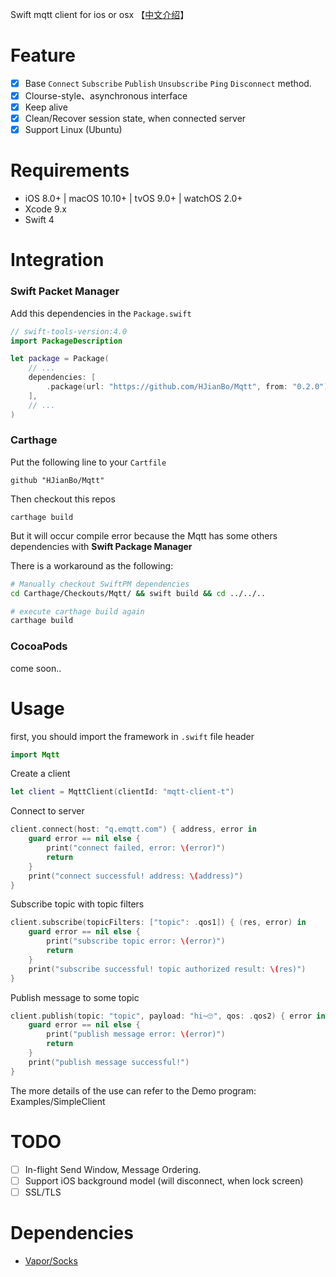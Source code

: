 Swift mqtt client for ios or osx 【[中文介绍](https://github.com/HJianBo/Mqtt/blob/master/README_CN.md)】
# Feature
- [x] Base `Connect` `Subscribe` `Publish` `Unsubscribe` `Ping` `Disconnect` method.
- [x] Clourse-style、asynchronous interface
- [x] Keep alive
- [x] Clean/Recover session state, when connected server
- [x] Support Linux (Ubuntu)

# Requirements
- iOS 8.0+ | macOS 10.10+ | tvOS 9.0+ | watchOS 2.0+
- Xcode 9.x
- Swift 4

# Integration
### Swift Packet Manager
Add this dependencies in the `Package.swift`
```swift
// swift-tools-version:4.0
import PackageDescription

let package = Package(
    // ...
    dependencies: [
        .package(url: "https://github.com/HJianBo/Mqtt", from: "0.2.0"),
    ],
    // ...
)
```

### Carthage
Put the following line to your `Cartfile`
```
github "HJianBo/Mqtt"
```

Then checkout this repos
```
carthage build
```

But it will occur compile error because the Mqtt has some others dependencies with **Swift Package Manager**

There is a workaround as the following:
```bash
# Manually checkout SwiftPM dependencies
cd Carthage/Checkouts/Mqtt/ && swift build && cd ../../..

# execute carthage build again
carthage build
```

### CocoaPods

come soon..

# Usage
first, you should import the framework in `.swift` file header
```swift
import Mqtt
```

Create a client
```swift
let client = MqttClient(clientId: "mqtt-client-t")
```

Connect to server
```swift
client.connect(host: "q.emqtt.com") { address, error in
    guard error == nil else {
        print("connect failed, error: \(error)")
        return
    }
    print("connect successful! address: \(address)")
}
```

Subscribe topic with topic filters
```swift
client.subscribe(topicFilters: ["topic": .qos1]) { (res, error) in 
    guard error == nil else {
        print("subscribe topic error: \(error)")
        return
    }
    print("subscribe successful! topic authorized result: \(res)")
}
```

Publish message to some topic
```swift
client.publish(topic: "topic", payload: "hi~🙄", qos: .qos2) { error in
    guard error == nil else {
        print("publish message error: \(error)")
        return
    }
    print("publish message successful!")
}
```

The more details of the use can refer to the Demo program: Examples/SimpleClient

# TODO
- [ ] In-flight Send Window, Message Ordering.
- [ ] Support iOS background model (will disconnect, when lock screen)
- [ ] SSL/TLS

# Dependencies
- [Vapor/Socks](https://github.com/vapor/socks)

